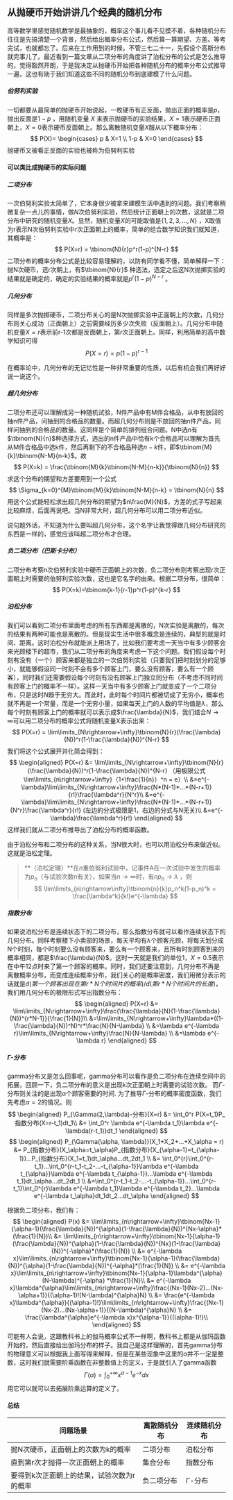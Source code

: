 ## 从抛硬币开始讲讲几个经典的随机分布

​    高等数学里感觉随机数学是最抽象的，概率这个事儿看不见摸不着，各种随机分布往往是先搞清楚一个背景，然后给出概率分布公式，然后算一算期望、方差。等考完试，也就都忘了。后来在工作用到的时候，不管三七二十一，先假设个高斯分布就完事儿了。最近看到一篇文章从二项分布的角度讲了泊松分布的公式是怎么推导的，觉得豁然开朗，于是我决定从抛硬币开始把各种随机分布的概率分布公式推导一遍，这也有助于我们知道这些不同的随机分布到底建模了什么问题。

##### 伯努利实验

一切都要从最简单的抛硬币开始说起，一枚硬币有正反面，抛出正面的概率是$p$，抛出反面是$1-p$ ，用随机变量 $X$ 来表示抛硬币的实验结果，$X=1$表示硬币正面朝上，$X=0$表示硬币反面朝上。那么离散随机变量$X$服从以下概率分布：
$$
P(X)=
\begin{cases}
p & X=1 \\
1-p & X=0
\end{cases}
$$
抛硬币又被看正反面的实验也被称为伯努利实验

#### 可以类比成抛硬币的实际问题

##### 二项分布

一次伯努利实验太简单了，它本身很少被拿来建模生活中遇到的问题。我们考察稍微复杂一点儿的事情，做$N$次伯努利实验，然后统计正面朝上的次数，这就是二项分布中研究的随机变量$X$。显然，随机变量$X$的可能取值是$\{1,2,3, ..., N\}$ ，X取值为r表示N次伯努利实验中$r$次正面朝上的概率，简单的组合数学知识我们就知道，其概率是：
$$
P(X=r) = \tbinom{N}{r}p^r(1-p)^{N-r}
$$
二项分布的概率分布公式是比较容易理解的，以防有同学看不懂，简单解释一下：抛N次硬币，选r次朝上，有$\tbinom{N}{r}$ 种选法，选定之后这N次抛掷实验的结果就是确定的，确定的实验结果的概率就是$p^r(1-p)^{N-r}$ 。

##### 几何分布

同样是多次抛掷硬币，二项分布关心的是N次抛掷实验中正面朝上的次数，几何分布则关心成功（正面朝上）之前需要经历多少次失败（反面朝上）。几何分布中随机变量$X=r$表示前r-1次都是反面朝上，第$r$次正面朝上。同样，利用简单的高中数学知识可得
$$
P(X=r) = p(1-p)^{r-1}
$$

在概率论中，几何分布的无记忆性是一种非常重要的性质，以后有机会我们再好好说一说这个。

##### 超几何分布

二项分布还可以理解成另一种随机试验，N件产品中有M件合格品，从中有放回的抽n件产品，问抽到的合格品的数量。而超几何分布则是不放回的抽n件产品，同样问抽到的合格品的数量。这同样是个简单的排列组合问题。N中选n有$\tbinom{N}{n}$种选择方式，选出的n件产品中恰有k个合格品可以理解为首先从M件合格品中选k件，然后再剩下的不合格品种选$n-k$件，即$\tbinom{M}{k}\tbinom{N-M}{n-k}$。故
$$
P(X=k) = \frac{\tbinom{M}{k}\tbinom{N-M}{n-k}}{\tbinom{N}{n}}
$$
求这个分布的期望和方差要用到一个公式
$$
\Sigma_{k=0}^{M}\tbinom{M}{k}\tbinom{N-M}{n-k} = \tbinom{N}{n}
$$
用这个公式能轻松求出超几何分布的期望为$n\frac{M}{N}$，方差的式子写起来比较麻烦，后面再说吧。当N非常大时，超几何分布可以用二项分布近似。

说句题外话，不知道为什么要叫超几何分布，这个名字让我觉得跟几何分布研究的东西是一样的，感觉应该叫超二项分布才合理。

##### 负二项分布（巴斯卡分布）

二项分布考察n次伯努利实验中硬币正面朝上的次数，负二项分布则考察出现r次正面朝上时需要的伯努利实验次数，这也是它名字的由来。根据二项分布，很简单：
$$
P(X=k)=\tbinom{k-1}{r-1}p^r(1-p)^{k-r}
$$

##### 泊松分布

我们可以看到二项分布里面考虑的所有东西都是离散的，N次实验是离散的，每次的结果有两种可能也是离散的。但是现实生活中很多概念是连续的，典型的就是时间、距离。这时泊松分布就能派上用场了，比如我们要考虑一天当中有多少顾客会来光顾楼下的超市，我们从二项分布的角度来考虑一下这个问题。我们假设每个时刻有没有（一个）顾客来都是独立的一次伯努利实验（只要我们把时刻划分的足够小，就能够假设同一时刻不会有多个顾客上门，要么没有顾客，要么有一个顾客），同时我们还需要假设每个时刻有没有顾客上门独立同分布（不考虑不同时间有顾客上门的概率不一样）。这样一天当中有多少顾客上门就变成了一个二项分布，只是这时$N$趋于无穷大。而此时，此时每个时间片都被切成了无穷小，概率也就不再是一个常量，而是一个无穷小量，如果每天上门的人数的平均值是$\lambda$，那么每个时刻有顾客上门的概率就可以表示成$\frac{\lambda}{N}$，我们结合$N\rightarrow\infty$可以用二项分布的概率公式将随机变量X表示出来：
$$
P(X=r) = \lim\limits_{N\rightarrow+\infty}\tbinom{N}{r}(\frac{\lambda}{N})^r(1-\frac{\lambda}{N})^{N-r}
$$
我们将这个公式展开并化简会得到：
$$
\begin{aligned}
P(X=r) &= \lim\limits_{N\rightarrow+\infty}\tbinom{N}{r}(\frac{\lambda}{N})^r(1-\frac{\lambda}{N})^{N-r} （用极限公式\lim\limits_{n\rightarrow+\infty}（1+\frac{1}{n}）^n = e）\\
&=e^{-\lambda}\lim\limits_{N\rightarrow+\infty}\frac{N*(N-1)*...*(N-r+1)}{r!}\frac{\lambda^r}{N^r}\\
&=e^{-\lambda}\lim\limits_{N\rightarrow+\infty}\frac{N*(N-1)*...*(N-r+1)}{N^r}\frac{\lambda^r}{r!} (左边的分式极限是1，右边的分式与N无关)\\
&=e^{-\lambda}\frac{\lambda^r}{r!}
\end{aligned}
$$
这样我们就从二项分布推导出了泊松分布的概率函数。

由于泊松分布和二项分布的这种关系，当N很大时，也可以用泊松分布来做近似。这就是泊松定理。

> **（泊松定理）**在$n$重伯努利试验中，记事件A在一次试验中发生的概率为$p_n$（与试验次数n有关），如果当$n\rightarrow\infty$时，有$np_n\rightarrow\lambda$ ，则
> $$
> \lim\limits_{n\rightarrow\infty}\tbinom{n}{k}p_n^k(1-p_n)^k = \frac{\lambda^k}{k!}e^{-\lambda}
> $$

##### 指数分布

如果说泊松分布是连续状态下的二项分布，那么指数分布就可以看作连续状态下的几何分布。同样考察楼下小卖部的场景，每天平均有$\lambda$个顾客光顾，将每天划分成N个时刻，每个时刻要么没有顾客来，要么有一个顾客来，且所有时刻顾客到来的概率相同，都是$\frac{\lambda}{N}$。这时一天就是我们的单位1，$X=0.5$表示在中午12点时来了第一个顾客的概率。同时，我们还要注意到，几何分布不再是离散概率分布，而变成连续概率分布，我们关心的是概率密度，我们用微分表示的话就是$d(第一个顾客出现在第r*N个时间片的概率)/d(第r*N个时间片的长度)$，我们用几何分布的极限形式写出指数分布：
$$
\begin{aligned}
P(X=r) &= \lim\limits_{N\rightarrow+\infty}\frac{\frac{\lambda}{N}(1-\frac{\lambda}{N})^{r*N-1}}{\frac{1}{N}}\\
&=\lim\limits_{N\rightarrow+\infty}\lambda*((1-\frac{\lambda}{N})^N)^r*\frac{N}{N-\lambda} \\
&=\lambda e^{-\lambda r}\lim\limits_{N\rightarrow+\infty}\frac{N}{N-\lambda} \\
&=\lambda e^{-\lambda r}
\end{aligned}
$$

##### $\Gamma$-分布

gamma分布又是怎么回事呢，gamma分布可以看作是负二项分布在连续空间中的拓展，回顾一下，负二项分布的意义是出现k次正面朝上时需要的试验次数。 而$\Gamma$-分布则关注的是出现$\alpha$个顾客需要的时间. 为了推导$\Gamma$-分布的概率密度函数，我们先考虑$\alpha=2$的情况。则
$$
\begin{aligned}
P_{\Gamma(2,\lambda)-分布}(X=r) &= \int_0^r P(X=t_1)P_指数分布(X=r-t_1)dt_1\\
&= \int_0^r \lambda e^{-\lambda t_1}\lambda e^{-\lambda(r-t_1)}dt_1
\end{aligned}
$$
$$
\begin{aligned}
P_{\Gamma(\alpha, \lambda)}(X_1+X_2+...+X_\alpha = r) &= P_{指数分布}(X_\alpha=t_\alpha)P_{指数分布}(X_{\alpha-1}=t_{\alpha-1})...P_{指数分布}(X_1=t_1)dt_\alpha...dt_2dt_1 \\
&= \int_0^{r}\int_0^{r-t_1}...\int_0^{r-t_1-t_2-...-t_{\alpha-1}}\lambda e^{-\lambda t_{\alpha}}\lambda e^{-\lambda t_{\alpha-1}}...\lambda e^{-\lambda t_1}dt_\alpha...dt_2dt_1  \\
&=\int_0^{r-t_1-t_2-...-t_{\alpha-1}}...\int_0^{r-t_1}\int_0^{r}\lambda e^{-\lambda t_1}\lambda e^{-\lambda t_2}...\lambda e^{-\lambda t_\alpha}dt_1dt_2...dt_\alpha
\end{aligned}
$$

根据负二项分布，我们有：
$$
\begin{aligned}
P(x) &= \lim\limits_{n\rightarrow+\infty}\tbinom{Nx-1}{\alpha-1}(\frac{\lambda}{N})^{\alpha}(1-\frac{\lambda}{N})^{Nx-\alpha}*(\frac{1}{N})\\
&= \lim\limits_{n\rightarrow+\infty}\tbinom{Nx-1}{\alpha-1}(\frac{\lambda}{N})^{\alpha}(1-\frac{\lambda}{N})^{Nx}(1-\frac{\lambda}{N})^{-\alpha}*(\frac{1}{N}) \\
&= e^{-\lambda x}\lim\limits_{n\rightarrow+\infty}\tbinom{Nx-1}{\alpha-1}(\frac{\lambda}{N})^{\alpha}(1-\frac{\lambda}{N})^{-\alpha}*(\frac{1}{N}) \\
&= e^{-\lambda x}\lim\limits_{n\rightarrow+\infty}\tbinom{Nx-1}{\alpha-1}\lambda^{\alpha}(N-\lambda)^{-\alpha} *\frac{1}{N}\\
&= e^{-\lambda x}\lambda^{\alpha}\lim\limits_{n\rightarrow+\infty}\frac{(Nx-1)(Nx-2)...(Nx-\alpha+1)}{(\alpha-1)!(N-\lambda)^{\alpha}N} \\
&= \frac{e^{-\lambda x}\lambda^{\alpha}}{(\alpha-1)!}\lim\limits_{n\rightarrow+\infty}\frac{(Nx-1)(Nx-2)...(Nx-\alpha+1)}{(N-\lambda)^{\alpha}N} \\
&= \frac{\lambda^{\alpha}e^{-\lambda x}x^{\alpha-1}}{(\alpha-1)!}\\
\end{aligned}
$$
可能有人会说，这跟教科书上的伽马概率公式不一样啊，教科书上都是从伽玛函数开始的，然后直接给出伽玛分布的样子。我自己是这样理解的，首先gamma分布的物理意义可以根据我上面写得来解释，但是在某些现象中这里的$\alpha$并不一定是整数，这时我们就需要阶乘函数在非整数值上的定义，于是就引入了gamma函数
$$
\Gamma(\alpha) = \int_{0}^{+\infty}x^{\alpha-1}e^{-x}dx
$$
用它可以就可以去拓展阶乘运算的定义了。

#### 总结

| 问题场景                                   | 离散随机分布 | 连续随机分布  |
| ------------------------------------------ | ------------ | ------------- |
| 抛N次硬币，正面朝上的次数为k的概率         | 二项分布     | 泊松分布      |
| 直到第r次才抛得一次正面朝上的概率          | 集合分布     | 指数分布      |
| 要得到k次正面朝上的结果，试验次数为r的概率 | 负二项分布   | $\Gamma$-分布 |

